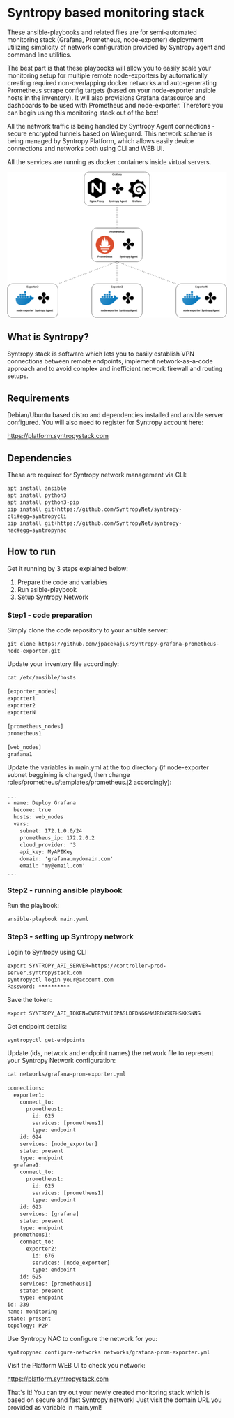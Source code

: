 
# Syntropy based monitoring stack

These ansible-playbooks and related files are for semi-automated monitoring stack (Grafana, Prometheus, node-exporter) deployment utilizing simplicity of network configuration provided by Syntropy agent and command line utilities.

The best part is that these playbooks will allow you to easily scale your monitoring setup for multiple remote node-exporters by automatically creating required non-overlapping docker networks and auto-generating Prometheus scrape config targets (based on your node-exporter ansible hosts in the inventory). It will also provisions Grafana datasource and dashboards to be used with Prometheus and node-exporter. Therefore you can begin using this monitoring stack out of the box!

All the network traffic is being handled by Syntropy Agent connections - secure encrypted tunnels based on Wireguard. This network scheme is being managed by Syntropy Platform, which allows easily device connections and networks both using CLI and WEB UI.

All the services are running as docker containers inside virtual servers.

<center><img src="images/diagram.png"></center>


## What is Syntropy?

Syntropy stack is software which lets you to easily establish VPN connections between remote endpoints, implement network-as-a-code approach and to avoid complex and inefficient network firewall and routing setups.

## Requirements

Debian/Ubuntu based distro and dependencies installed and ansible server configured. You will also need to register for Syntropy account here:

https://platform.syntropystack.com

## Dependencies

These are required for Syntropy network management via CLI:

```
apt install ansible
apt install python3
apt install python3-pip
pip install git+https://github.com/SyntropyNet/syntropy-cli#egg=syntropycli
pip install git+https://github.com/SyntropyNet/syntropy-nac#egg=syntropynac
```

## How to run

Get it running by 3 steps explained below:

1) Prepare the code and variables
2) Run asible-playbook
3) Setup Syntropy Network

### Step1 - code preparation

Simply clone the code repository to your ansible server:
```
git clone https://github.com/jpacekajus/syntropy-grafana-prometheus-node-exporter.git
```
Update your inventory file accordingly:
```
cat /etc/ansible/hosts

[exporter_nodes]
exporter1
exporter2
exporterN

[prometheus_nodes]
prometheus1

[web_nodes]
grafana1

```
Update the variables in main.yml at the top directory (if node-exporter subnet beggining is changed, then change roles/prometheus/templates/prometheus.j2 accordingly):
```
...
- name: Deploy Grafana
  become: true
  hosts: web_nodes
  vars:
    subnet: 172.1.0.0/24
    prometheus_ip: 172.2.0.2
    cloud_provider: '3
    api_key: MyAPIKey
    domain: 'grafana.mydomain.com'
    email: 'my@email.com'
...
```
### Step2 - running ansible playbook

Run the playbook:
```
ansible-playbook main.yaml
```
### Step3 - setting up Syntropy network

Login to Syntropy using CLI

```
export SYNTROPY_API_SERVER=https://controller-prod-server.syntropystack.com
syntropyctl login your@account.com
Password: **********
```
Save the token:
```
export SYNTROPY_API_TOKEN=QWERTYUIOPASLDFDNGGMWJRDNSKFHSKKSNNS
```
Get endpoint details:
```
syntropyctl get-endpoints
```
Update (ids, network and endpoint names) the network file to represent your Syntropy Network configuration:
```
cat networks/grafana-prom-exporter.yml

connections:
  exporter1:
    connect_to:
      prometheus1:
        id: 625
        services: [prometheus1]
        type: endpoint
    id: 624
    services: [node_exporter]
    state: present
    type: endpoint
  grafana1:
    connect_to:
      prometheus1:
        id: 625
        services: [prometheus1]
        type: endpoint
    id: 623
    services: [grafana]
    state: present
    type: endpoint
  prometheus1:
    connect_to:
      exporter2:
        id: 676
        services: [node_exporter]
        type: endpoint
    id: 625
    services: [prometheus1]
    state: present
    type: endpoint
id: 339
name: monitoring
state: present
topology: P2P

```
Use Syntropy NAC to configure the network for you:
```
syntropynac configure-networks networks/grafana-prom-exporter.yml
```

Visit the Platform WEB UI to check you network: 

https://platform.syntropystack.com

That's it! You can try out your newly created monitoring stack which is based on secure and fast Syntropy network! Just visit the domain URL you provided as variable in main.yml!
